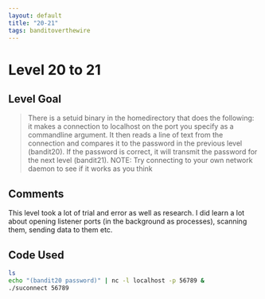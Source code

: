 ```yaml
---
layout: default
title: "20-21"
tags: banditoverthewire
---
```


# Level 20 to 21

## Level Goal
> There is a setuid binary in the homedirectory that does the following: it makes a connection to localhost on the port you specify as a commandline argument. It then reads a line of text from the connection and compares it to the password in the previous level (bandit20). If the password is correct, it will transmit the password for the next level (bandit21). NOTE: Try connecting to your own network daemon to see if it works as you think

## Comments
This level took a lot of trial and error as well as research. I did learn a lot about opening listener ports (in the background as processes), scanning them, sending data to them etc.

Code Used
------
```bash
ls
echo "(bandit20 password)" | nc -l localhost -p 56789 &
./suconnect 56789
```
